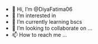 - 👋 Hi, I’m @DiyaFatima06
- 👀 I’m interested in 
- 🌱 I’m currently learning bscs
- 💞️ I’m looking to collaborate on ...
- 📫 How to reach me ...

<!---
DiyaFatima06/DiyaFatima06 is a ✨ special ✨ repository because its `README.md` (this file) appears on your GitHub profile.
You can click the Preview link to take a look at your changes.
--->
